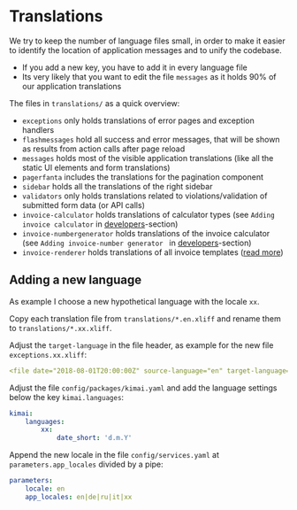 # Translations

We try to keep the number of language files small, in order to make it easier to identify the location of application messages and to unify the codebase.

- If you add a new key, you have to add it in every language file
- Its very likely that you want to edit the file `messages` as it holds 90% of our application translations 

The files in `translations/` as a quick overview:

- `exceptions` only holds translations of error pages and exception handlers
- `flashmessages` hold all success and error messages, that will be shown as results from action calls after page reload
- `messages` holds most of the visible application translations (like all the static UI elements and form translations)
- `pagerfanta` includes the translations for the pagination component
- `sidebar` holds all the translations of the right sidebar
- `validators` only holds translations related to violations/validation of submitted form data (or API calls)
- `invoice-calculator` holds translations of calculator types (see `Adding invoice calculator` in [developers](developers.md)-section)
- `invoice-numbergenerator` holds translations of the invoice calculator (see `Adding invoice-number generator ` in [developers](developers.md)-section)
- `invoice-renderer` holds translations of all invoice templates ([read more](invoices.md))

## Adding a new language

As example I choose a new hypothetical language with the locale `xx`. 

Copy each translation file from `translations/*.en.xliff` and rename them to `translations/*.xx.xliff`.

Adjust the `target-language` in the file header, as example for the new file `exceptions.xx.xliff`:
```yml
<file date="2018-08-01T20:00:00Z" source-language="en" target-language="xx" datatype="plaintext" original="exceptions.en.xliff">`
```

Adjust the file `config/packages/kimai.yaml` and add the language settings below the key `kimai.languages`: 
```yaml
kimai:
    languages:
        xx:
            date_short: 'd.m.Y'
```

Append the new locale in the file `config/services.yaml` at `parameters.app_locales` divided by a pipe:

```yaml
parameters:
    locale: en
    app_locales: en|de|ru|it|xx
```
